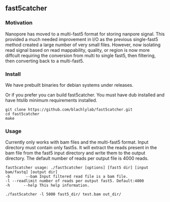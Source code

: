 ## fast5catcher

### Motivation
Nanopore has moved to a multi-fast5 format for storing nanpore signal.
This provided a much needed improvement in I/O as the previous single-fast5 method
created a large number of very small files. However, now isolating read signal based on 
read mappability, quality, or region is now more diffcult requiring the conversion from 
multi to single fast5, then filtering, then converting back to a multi-fast5.

### Install
We have prebuilt binaries for debian systems under releases.

Or if you prefer you can build fast5catcher. 
You must have dub installed and have htslib minimum requirements installed.

```
git clone https://github.com/blachlylab/fast5catcher.git
cd fast5catcher
make
```

### Usage

Currently only works with bam files  and the multi-fast5 format. Input directory must contain only fast5s.
It will extract the reads present in the bam file from the fast5 input directory and write them to the output directory.
The default number of reads per output file is 4000 reads.

```
fast5catcher usage: ./fast5catcher [options] [fast5 dir] [input bam/fastq] [output dir]
-b       --bam Input filtered read file is a bam file.
-l --readlimit number of reads per output fast5. Default:4000
-h      --help This help information.

./fast5catcher -l 5000 fast5_dir/ test.bam out_dir/
```
